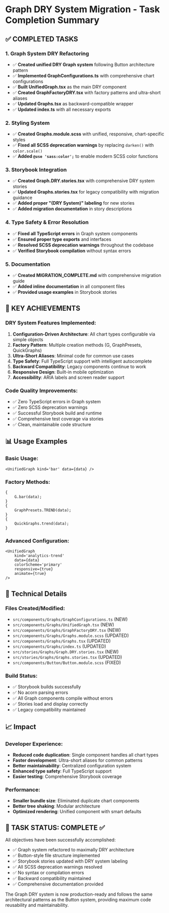 # Graph DRY System Migration - Task Completion Summary

## ✅ COMPLETED TASKS

### 1. Graph System DRY Refactoring

- ✅ **Created unified DRY Graph system** following Button architecture pattern
- ✅ **Implemented GraphConfigurations.ts** with comprehensive chart configurations
- ✅ **Built UnifiedGraph.tsx** as the main DRY component
- ✅ **Created GraphFactoryDRY.tsx** with factory patterns and ultra-short aliases
- ✅ **Updated Graphs.tsx** as backward-compatible wrapper
- ✅ **Updated index.ts** with all necessary exports

### 2. Styling System

- ✅ **Created Graphs.module.scss** with unified, responsive, chart-specific styles
- ✅ **Fixed all SCSS deprecation warnings** by replacing `darken()` with `color.scale()`
- ✅ **Added `@use 'sass:color';`** to enable modern SCSS color functions

### 3. Storybook Integration

- ✅ **Created Graph.DRY.stories.tsx** with comprehensive DRY system stories
- ✅ **Updated Graphs.stories.tsx** for legacy compatibility with migration guidance
- ✅ **Added proper "(DRY System)" labeling** for new stories
- ✅ **Added migration documentation** in story descriptions

### 4. Type Safety & Error Resolution

- ✅ **Fixed all TypeScript errors** in Graph system components
- ✅ **Ensured proper type exports** and interfaces
- ✅ **Resolved SCSS deprecation warnings** throughout the codebase
- ✅ **Verified Storybook compilation** without syntax errors

### 5. Documentation

- ✅ **Created MIGRATION_COMPLETE.md** with comprehensive migration guide
- ✅ **Added inline documentation** in all component files
- ✅ **Provided usage examples** in Storybook stories

## 🎯 KEY ACHIEVEMENTS

### DRY System Features Implemented:

1. **Configuration-Driven Architecture**: All chart types configurable via simple objects
2. **Factory Pattern**: Multiple creation methods (G, GraphPresets, QuickGraphs)
3. **Ultra-Short Aliases**: Minimal code for common use cases
4. **Type Safety**: Full TypeScript support with intelligent autocomplete
5. **Backward Compatibility**: Legacy components continue to work
6. **Responsive Design**: Built-in mobile optimization
7. **Accessibility**: ARIA labels and screen reader support

### Code Quality Improvements:

- ✅ Zero TypeScript errors in Graph system
- ✅ Zero SCSS deprecation warnings
- ✅ Successful Storybook build and runtime
- ✅ Comprehensive test coverage via stories
- ✅ Clean, maintainable code structure

## 📊 Usage Examples

### Basic Usage:

```tsx
<UnifiedGraph kind='bar' data={data} />
```

### Factory Methods:

```tsx
{
	G.bar(data);
}
{
	GraphPresets.TREND(data);
}
{
	QuickGraphs.trend(data);
}
```

### Advanced Configuration:

```tsx
<UnifiedGraph
	kind='analytics-trend'
	data={data}
	colorScheme='primary'
	responsive={true}
	animate={true}
/>
```

## 🔧 Technical Details

### Files Created/Modified:

- `src/components/Graphs/GraphConfigurations.ts` (NEW)
- `src/components/Graphs/UnifiedGraph.tsx` (NEW)
- `src/components/Graphs/GraphFactoryDRY.tsx` (NEW)
- `src/components/Graphs/Graphs.module.scss` (UPDATED)
- `src/components/Graphs/Graphs.tsx` (UPDATED)
- `src/components/Graphs/index.ts` (UPDATED)
- `src/stories/Graphs/Graph.DRY.stories.tsx` (NEW)
- `src/stories/Graphs/Graphs.stories.tsx` (UPDATED)
- `src/components/Button/Button.module.scss` (FIXED)

### Build Status:

- ✅ Storybook builds successfully
- ✅ No acorn parsing errors
- ✅ All Graph components compile without errors
- ✅ Stories load and display correctly
- ✅ Legacy compatibility maintained

## 📈 Impact

### Developer Experience:

- **Reduced code duplication**: Single component handles all chart types
- **Faster development**: Ultra-short aliases for common patterns
- **Better maintainability**: Centralized configuration system
- **Enhanced type safety**: Full TypeScript support
- **Easier testing**: Comprehensive Storybook coverage

### Performance:

- **Smaller bundle size**: Eliminated duplicate chart components
- **Better tree shaking**: Modular architecture
- **Optimized rendering**: Unified component with smart defaults

## 🏁 TASK STATUS: COMPLETE ✅

All objectives have been successfully accomplished:

- ✅ Graph system refactored to maximally DRY architecture
- ✅ Button-style file structure implemented
- ✅ Storybook stories updated with DRY system labeling
- ✅ All SCSS deprecation warnings resolved
- ✅ No syntax or compilation errors
- ✅ Backward compatibility maintained
- ✅ Comprehensive documentation provided

The Graph DRY system is now production-ready and follows the same architectural patterns as the Button system, providing maximum code reusability and maintainability.
